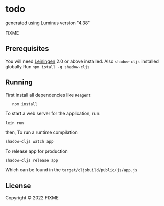 # todo

generated using Luminus version "4.38"

FIXME

## Prerequisites

You will need [Leiningen][1] 2.0 or above installed.
Also `shadow-cljs` installed globally
Run `npm istall -g shadow-cljs`

[1]: https://github.com/technomancy/leiningen

## Running
First install all dependencies like `Reagent`
    
       npm install
       
       
To start a web server for the application, run:

    lein run 
then,
To run a runtime compilation

    shadow-cljs watch app
   
 To release app for production
 
    shadow-cljs release app
  
 Which can be found in the `target/cljsbuild/public/js/app.js`
    
    
## License

Copyright © 2022 FIXME
